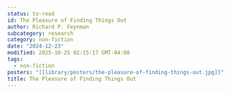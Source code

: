 ```yaml
---
status: to-read
id: The Pleasure of Finding Things Out
author: Richard P. Feynman
subcategory: research
category: non-fiction
date: "2024-12-23"
modified: 2025-10-25 02:15:17 GMT-04:00
tags:
  - non-fiction
posters: "[[library/posters/the-pleasure-of-finding-things-out.jpg]]"
title: The Pleasure of Finding Things Out
---
```


